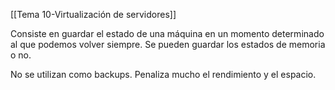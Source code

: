 [[Tema 10-Virtualización de servidores]]

Consiste en guardar el estado de una máquina en un momento determinado al que podemos volver siempre. Se pueden guardar los estados de memoria o no.

No se utilizan como backups. Penaliza mucho el rendimiento y el espacio.